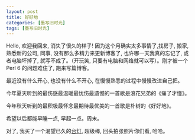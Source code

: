 ```yaml
---
layout: post
title: 好好地
categories: [墨写旧时光]
tags: [墨写旧时光]
---
```


Hello, 欢迎我回来, 消失了很久的样子! 因为这个月确实太多事情了,找房子, 搬家,熟悉新的公司, 同事, 没有那么多精力来更新博客了, 也许哪一天我真的忘记了, 或者电脑坏掉了, 就写不成了。（开玩笑, 只要有电脑和网络就可以写）。刚才被一个 Perl 6 的问题难住了, 跑来写篇博客。

最近没有什么开心, 也没有什么不开心, 在慢慢熟悉的过程中慢慢改进自己把。

今年夏天听到的最伤感最温暖最忧伤最遗憾的一首歌是浪花兄弟的《痛了才懂》。

今年秋天听到的最积极最怀念最期待最优美的一首歌是朴树的《好好地》。

希望以后都能早睡一点, 早起一点。周末。

对了, 我买了一个渴望已久的[台灯](), 超级棒, 回头拍张照片你们看, 哈哈。 